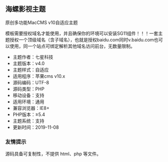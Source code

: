 ## 海螺影视主题

原创多功能MacCMS v10自适应主题

模板需要授权域名才能使用，并且确保你的环境可以安装SG11组件！！！一套主题授权一个顶级域名（含子域名），也就是授权baidu.com同时v.baidu.com也可以使用，同一个站点可绑定解析其他域名访问前台，无数量限制。

- 主题作者：七星科技
- 主题版本：v4.0
- 主题样式：自适应
- 适用程序：苹果cms v10.x
- 源码编码：UTF-8
- 源码类型：PHP
- 移动设备：支持
- 适用环境：通用
- 兼容浏览器：IE8+
- PHP版本：≥5.4
- 主题系统：支持
- 更新时间：2019-11-08

### 友情提示

源码具备可复制性，不提供 html、php 等文件。